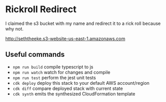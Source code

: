 # Rickroll Redirect

I claimed the s3 bucket with my name and redirect it to a rick roll because why not.

http://seththeeke.s3-website-us-east-1.amazonaws.com

## Useful commands

 * `npm run build`   compile typescript to js
 * `npm run watch`   watch for changes and compile
 * `npm run test`    perform the jest unit tests
 * `cdk deploy`      deploy this stack to your default AWS account/region
 * `cdk diff`        compare deployed stack with current state
 * `cdk synth`       emits the synthesized CloudFormation template
